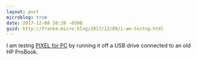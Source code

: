 ```yaml
---
layout: post
microblog: true
date: 2017-12-08 20:39 -0500
guid: http://frankm.micro.blog/2017/12/09/i-am-testng.html
---
```

I am testng [PIXEL for PC](https://www.raspberrypi.org/blog/pixel-pc-mac/) by running it off a USB drive connected to an old HP ProBook. 
